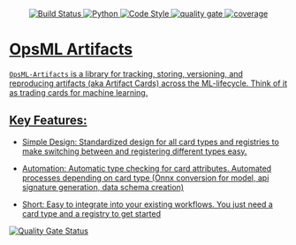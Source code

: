 <p align="center">
  <a href="https://drone.shipt.com/shipt/py-opsml">
  <img alt="Build Status" src="https://drone.shipt.com/api/badges/shipt/opsml-data/status.svg"/>

  <a href="https://www.python.org/downloads/release/python-390/">
  <img alt="Python" src="https://upload.wikimedia.org/wikipedia/commons/1/1b/Blue_Python_3.9_Shield_Badge.svg" />

  <img alt="Code Style" src="https://img.shields.io/badge/code%20style-black-000000.svg" />

  <a href="https://sonarqube.shipt.com/dashboard?id=shipt_opsml-artifacts_AYWcv6FFE00GGQFT3YPq">
  <img alt="quality gate" src="https://sonarqube.shipt.com/api/project_badges/measure?project=shipt_opsml-artifacts_AYWcv6FFE00GGQFT3YPq&metric=alert_status&token=squ_06f8921843044242e5975ed012023f7b09066e9c" />

  <a href="https://sonarqube.shipt.com/dashboard?id=shipt_opsml-artifacts_AYWcv6FFE00GGQFT3YPq">
  <img alt="coverage" src="https://sonarqube.shipt.com/api/project_badges/measure?project=shipt_opsml-artifacts_AYWcv6FFE00GGQFT3YPq&metric=coverage&token=squ_06f8921843044242e5975ed012023f7b09066e9c" />

</p>

# OpsML Artifacts

`OpsML-Artifacts` is a library for tracking,  storing, versioning, and reproducing artifacts (aka Artifact Cards) across the ML-lifecycle. Think of it as trading cards for machine learning.

## Key Features:
  - Simple Design:  Standardized design for all card types and registries to make switching between and registering different types easy.

  - Automation: Automatic type checking for card attributes. Automated processes depending on card type (Onnx conversion for model, api signature generation, data schema creation)

  - Short: Easy to integrate into your existing workflows. You just need a card type and a registry to get started

  [![Quality Gate Status](https://sonarqube.shipt.com/api/project_badges/measure?project=shipt_opsml-artifacts_AYWcv6FFE00GGQFT3YPq&metric=alert_status&token=squ_06f8921843044242e5975ed012023f7b09066e9c)](https://sonarqube.shipt.com/dashboard?id=shipt_opsml-artifacts_AYWcv6FFE00GGQFT3YPq)
